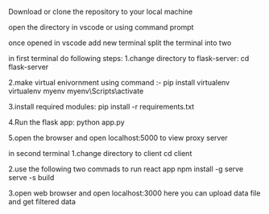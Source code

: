 Download or clone the repository to your local machine

open the directory in vscode or using command prompt

once opened in vscode add new terminal
split the terminal into two

in first terminal do following steps:
1.change directory to flask-server:
cd flask-server

2.make virtual enivornment using command :-
pip install virtualenv
virtualenv myenv
myenv\Scripts\activate

3.install required modules:
pip install -r requirements.txt

4.Run the flask app:
python app.py

5.open the browser and open localhost:5000 to view proxy server

in second terminal
1.change directory to client
cd client

2.use the following two commads to run react app
npm install -g serve
serve -s build

3.open web browser and open localhost:3000
here you can upload data file and get filtered data
